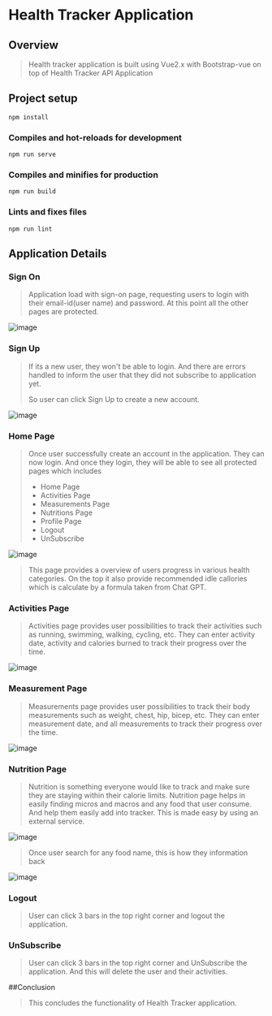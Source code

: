# Health Tracker Application

## Overview
> Health tracker application is built using Vue2.x with Bootstrap-vue on top of Health Tracker API Application
> 
## Project setup
```
npm install
```

### Compiles and hot-reloads for development
```
npm run serve
```

### Compiles and minifies for production
```
npm run build
```

### Lints and fixes files
```
npm run lint
```

## Application Details

### Sign On
> Application load with sign-on page, requesting users to login with their email-id(user name) and password.
> At this point all the other pages are protected.
>

![image](./healthtrackervuepages/images/SignOn.png)

### Sign Up
> If its a new user, they won't be able to login. And there are errors handled to inform the user that they did not
> subscribe to application yet.
> 
> So user can click Sign Up to create a new account.

![image](./healthtrackervuepages/images/SignUp.png)

### Home Page
> Once user successfully create an account in the application. They can now login.
> And once they login, they will be able to see all protected pages which includes
> + Home Page
> + Activities Page
> + Measurements Page
> + Nutritions Page
> + Profile Page
> + Logout
> + UnSubscribe

![image](./healthtrackervuepages/images/HomePage.png)

> This page provides a overview of users progress in various health categories.
> On the top it also provide recommended idle callories which is calculate by a formula taken from Chat GPT. 
> 

### Activities Page
> Activities page provides user possibilities to track their activities such as running, swimming, walking, cycling, etc.
> They can enter activity date, activity and calories burned to track their progress over the time.

![image](./healthtrackervuepages/images/Activities%20Page.png)

### Measurement Page
> Measurements page provides user possibilities to track their body measurements such as weight, chest, hip, bicep, etc.
> They can enter measurement date, and all measurements to track their progress over the time.

![image](./healthtrackervuepages/images/MeasurementsPage.png)

### Nutrition Page
> Nutrition is something everyone would like to track and make sure they are staying within their calorie limits.
> Nutrition page helps in easily finding micros and macros and any food that user consume. And help them easily add into 
> tracker. This is made easy by using an external service.

![image](./healthtrackervuepages/images/NutritionPage.png)

> Once user search for any food name, this is how they information back
> 
![image](./healthtrackervuepages/images/NutrientSearch.png)

### Logout
> User can click 3 bars in the top right corner and logout the application.
>
### UnSubscribe
> User can click 3 bars in the top right corner and UnSubscribe the application. And this will delete the user and their activities.


##Conclusion
> This concludes the functionality of Health Tracker application.

